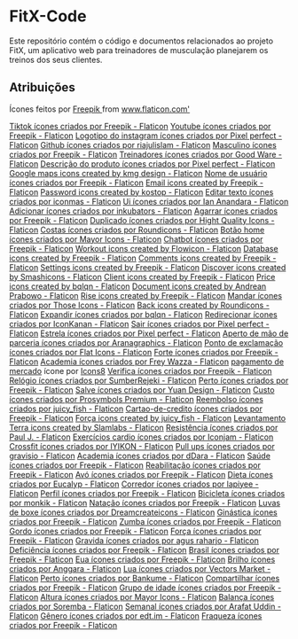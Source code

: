 # FitX-Code
Este repositório contém o código e documentos relacionados ao projeto FitX, um aplicativo web para treinadores de musculação planejarem os treinos dos seus clientes.

## Atribuições

<div> Ícones feitos por <a href="https://www.freepik.com" title="Freepik"> Freepik </a> from <a href="https://www.flaticon.com/br/" title="Flaticon">www.flaticon.com'</a></div>

<a href="https://www.flaticon.com/br/icones-gratis/tiktok" title="tiktok ícones">Tiktok ícones criados por Freepik - Flaticon</a>
<a href="https://www.flaticon.com/br/icones-gratis/youtube" title="youtube ícones">Youtube ícones criados por Freepik - Flaticon</a>
<a href="https://www.flaticon.com/br/icones-gratis/logotipo-do-instagram" title="logotipo do instagram ícones">Logotipo do instagram ícones criados por Pixel perfect - Flaticon</a>
<a href="https://www.flaticon.com/br/icones-gratis/github" title="github ícones">Github ícones criados por riajulislam - Flaticon</a>
<a href="https://www.flaticon.com/br/icones-gratis/masculino" title="masculino ícones">Masculino ícones criados por Freepik - Flaticon</a>
<a href="https://www.flaticon.com/br/icones-gratis/treinadores" title="treinadores ícones">Treinadores ícones criados por Good Ware - Flaticon</a>
<a href="https://www.flaticon.com/br/icones-gratis/descricao-do-produto" title="descrição do produto ícones">Descrição do produto ícones criados por Pixel perfect - Flaticon</a>
<a href="https://www.flaticon.com/free-icons/google-maps" title="google maps icons">Google maps icons created by kmg design - Flaticon</a>
<a href="https://www.flaticon.com/br/icones-gratis/nome-de-usuario" title="nome de usuário ícones">Nome de usuário ícones criados por Freepik - Flaticon</a>
<a href="https://www.flaticon.com/free-icons/email" title="email icons">Email icons created by Freepik - Flaticon</a>
<a href="https://www.flaticon.com/free-icons/password" title="password icons">Password icons created by kostop - Flaticon</a>
<a href="https://www.flaticon.com/br/icones-gratis/editar-texto" title="editar texto ícones">Editar texto ícones criados por iconmas - Flaticon</a>
<a href="https://www.flaticon.com/br/icones-gratis/ui" title="ui ícones">Ui ícones criados por Ian Anandara - Flaticon</a>
<a href="https://www.flaticon.com/br/icones-gratis/adicionar" title="adicionar ícones">Adicionar ícones criados por inkubators - Flaticon</a>
<a href="https://www.flaticon.com/br/icones-gratis/agarrar" title="agarrar ícones">Agarrar ícones criados por Freepik - Flaticon</a>
<a href="https://www.flaticon.com/br/icones-gratis/duplicado" title="duplicado ícones">Duplicado ícones criados por Hight Quality Icons - Flaticon</a>
<a href="https://www.flaticon.com/br/icones-gratis/costas" title="costas ícones">Costas ícones criados por Roundicons - Flaticon</a>
<a href="https://www.flaticon.com/br/icones-gratis/botao-home" title="botão home ícones">Botão home ícones criados por Mayor Icons - Flaticon</a>
<a href="https://www.flaticon.com/br/icones-gratis/chatbot" title="chatbot ícones">Chatbot ícones criados por Freepik - Flaticon</a>
<a href="https://www.flaticon.com/free-icons/workout" title="workout icons">Workout icons created by Flowicon - Flaticon</a>
<a href="https://www.flaticon.com/free-icons/database" title="database icons">Database icons created by Freepik - Flaticon</a>
<a href="https://www.flaticon.com/free-icons/comments" title="comments icons">Comments icons created by Freepik - Flaticon</a>
<a href="https://www.flaticon.com/free-icons/settings" title="settings icons">Settings icons created by Freepik - Flaticon</a>
<a href="https://www.flaticon.com/free-icons/discover" title="discover icons">Discover icons created by Smashicons - Flaticon</a>
<a href="https://www.flaticon.com/free-icons/client" title="client icons">Client icons created by Freepik - Flaticon</a>
<a href="https://www.flaticon.com/free-icons/price" title="price icons">Price icons created by bqlqn - Flaticon</a>
<a href="https://www.flaticon.com/free-icons/document" title="document icons">Document icons created by Andrean Prabowo - Flaticon</a>
<a href="https://www.flaticon.com/free-icons/rise" title="rise icons">Rise icons created by Freepik - Flaticon</a>
<a href="https://www.flaticon.com/br/icones-gratis/mandar" title="mandar ícones">Mandar ícones criados por Those Icons - Flaticon</a>
<a href="https://www.flaticon.com/free-icons/back" title="back icons">Back icons created by Roundicons - Flaticon</a>
<a href="https://www.flaticon.com/br/icones-gratis/expandir" title="expandir ícones">Expandir ícones criados por bqlqn - Flaticon</a>
<a href="https://www.flaticon.com/br/icones-gratis/redirecionar" title="redirecionar ícones">Redirecionar ícones criados por IconKanan - Flaticon</a>
<a href="https://www.flaticon.com/br/icones-gratis/sair" title="sair ícones">Sair ícones criados por Pixel perfect - Flaticon</a>
<a href="https://www.flaticon.com/br/icones-gratis/estrela" title="estrela ícones">Estrela ícones criados por Pixel perfect - Flaticon</a>
<a href="https://www.flaticon.com/br/icones-gratis/aperto-de-mao-de-parceria" title="aperto de mão de parceria ícones">Aperto de mão de parceria ícones criados por Aranagraphics - Flaticon</a>
<a href="https://www.flaticon.com/br/icones-gratis/ponto-de-exclamacao" title="ponto de exclamação ícones">Ponto de exclamação ícones criados por Flat Icons - Flaticon</a>
<a href="https://www.flaticon.com/br/icones-gratis/forte" title="forte ícones">Forte ícones criados por Freepik - Flaticon</a>
<a href="https://www.flaticon.com/br/icones-gratis/academia" title="academia ícones">Academia ícones criados por Frey Wazza - Flaticon</a>
<a target="_blank" href="https://icons8.com/icon/nTLVtpxsNPaz/mercado-pago">pagamento de mercado</a> ícone por <a target="_blank" href="https://icons8.com">Icons8</a>
<a href="https://www.flaticon.com/br/icones-gratis/verifica" title="verifica ícones">Verifica ícones criados por Freepik - Flaticon</a>
<a href="https://www.flaticon.com/br/icones-gratis/relogio" title="relógio ícones">Relógio ícones criados por SumberRejeki - Flaticon</a>
<a href="https://www.flaticon.com/br/icones-gratis/perto" title="perto ícones">Perto ícones criados por Freepik - Flaticon</a>
<a href="https://www.flaticon.com/br/icones-gratis/salve" title="salve ícones">Salve ícones criados por Yuan Design - Flaticon</a>
<a href="https://www.flaticon.com/br/icones-gratis/custo" title="custo ícones">Custo ícones criados por Prosymbols Premium - Flaticon</a>
<a href="https://www.flaticon.com/br/icones-gratis/reembolso" title="reembolso ícones">Reembolso ícones criados por juicy_fish - Flaticon</a>
<a href="https://www.flaticon.com/br/icones-gratis/cartao-de-credito" title="cartao-de-credito ícones">Cartao-de-credito ícones criados por Freepik - Flaticon</a>
<a href="https://www.flaticon.com/free-icons/forca" title="forca icons">Força icons created by juicy_fish - Flaticon</a>
<a href="https://www.flaticon.com/free-icons/levantamento-terra" title="levantamento-terra icons">Levantamento Terra icons created by Slamlabs - Flaticon</a>
<a href="https://www.flaticon.com/br/icones-gratis/resistencia" title="resistência ícones">Resistência ícones criados por Paul J. - Flaticon</a>
<a href="https://www.flaticon.com/br/icones-gratis/exercicios-cardio" title="exercícios cardio ícones">Exercícios cardio ícones criados por Iconjam - Flaticon</a>
<a href="https://www.flaticon.com/br/icones-gratis/crossfit" title="crossfit ícones">Crossfit ícones criados por IYIKON - Flaticon</a>
<a href="https://www.flaticon.com/br/icones-gratis/pull-ups" title="pull ups ícones">Pull ups ícones criados por gravisio - Flaticon</a>
<a href="https://www.flaticon.com/br/icones-gratis/academia" title="academia ícones">Academia ícones criados por dDara - Flaticon</a>
<a href="https://www.flaticon.com/br/icones-gratis/saude" title="saúde ícones">Saúde ícones criados por Freepik - Flaticon</a>
<a href="https://www.flaticon.com/br/icones-gratis/reabilitacao" title="reabilitação ícones">Reabilitação ícones criados por Freepik - Flaticon</a>
<a href="https://www.flaticon.com/br/icones-gratis/avo" title="avó ícones">Avó ícones criados por Freepik - Flaticon</a>
<a href="https://www.flaticon.com/br/icones-gratis/dieta" title="dieta ícones">Dieta ícones criados por Eucalyp - Flaticon</a>
<a href="https://www.flaticon.com/br/icones-gratis/corredor" title="corredor ícones">Corredor ícones criados por lapiyee - Flaticon</a>
<a href="https://www.flaticon.com/br/icones-gratis/perfil" title="perfil ícones">Perfil ícones criados por Freepik - Flaticon</a>
<a href="https://www.flaticon.com/br/icones-gratis/bicicleta" title="bicicleta ícones">Bicicleta ícones criados por monkik - Flaticon</a>
<a href="https://www.flaticon.com/br/icones-gratis/natacao" title="natação ícones">Natação ícones criados por Freepik - Flaticon</a>
<a href="https://www.flaticon.com/br/icones-gratis/luvas-de-boxe" title="luvas de boxe ícones">Luvas de boxe ícones criados por Dreamcreateicons - Flaticon</a>
<a href="https://www.flaticon.com/br/icones-gratis/ginastica" title="ginástica ícones">Ginástica ícones criados por Freepik - Flaticon</a>
<a href="https://www.flaticon.com/br/icones-gratis/zumba" title="zumba ícones">Zumba ícones criados por Freepik - Flaticon</a>
<a href="https://www.flaticon.com/br/icones-gratis/gordo" title="gordo ícones">Gordo ícones criados por Freepik - Flaticon</a>
<a href="https://www.flaticon.com/br/icones-gratis/forca" title="força ícones">Força ícones criados por Freepik - Flaticon</a>
<a href="https://www.flaticon.com/br/icones-gratis/gravida" title="gravida ícones">Gravida ícones criados por agus raharjo - Flaticon</a>
<a href="https://www.flaticon.com/br/icones-gratis/deficiencia" title="deficiência ícones">Deficiência ícones criados por Freepik - Flaticon</a>
<a href="https://www.flaticon.com/br/icones-gratis/brasil" title="brasil ícones">Brasil ícones criados por Freepik - Flaticon</a>
<a href="https://www.flaticon.com/br/icones-gratis/eua" title="eua ícones">Eua ícones criados por Freepik - Flaticon</a>
<a href="https://www.flaticon.com/br/icones-gratis/brilho" title="brilho ícones">Brilho ícones criados por Anggara - Flaticon</a>
<a href="https://www.flaticon.com/br/icones-gratis/lua" title="lua ícones">Lua ícones criados por Vectors Market - Flaticon</a>
<a href="https://www.flaticon.com/br/icones-gratis/perto" title="perto ícones">Perto ícones criados por Bankume - Flaticon</a>
<a href="https://www.flaticon.com/br/icones-gratis/compartilhar" title="compartilhar ícones">Compartilhar ícones criados por Freepik - Flaticon</a>
<a href="https://www.flaticon.com/br/icones-gratis/grupo-de-idade" title="grupo de idade ícones">Grupo de idade ícones criados por Freepik - Flaticon</a>
<a href="https://www.flaticon.com/br/icones-gratis/altura" title="altura ícones">Altura ícones criados por Mayor Icons - Flaticon</a>
<a href="https://www.flaticon.com/br/icones-gratis/balanca" title="balança ícones">Balança ícones criados por Soremba - Flaticon</a>
<a href="https://www.flaticon.com/br/icones-gratis/semanal" title="semanal ícones">Semanal ícones criados por Arafat Uddin - Flaticon</a>
<a href="https://www.flaticon.com/br/icones-gratis/genero" title="gênero ícones">Gênero ícones criados por edt.im - Flaticon</a>
<a href="https://www.flaticon.com/br/icones-gratis/fraqueza" title="fraqueza ícones">Fraqueza ícones criados por Freepik - Flaticon</a>